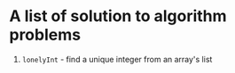 

# A list of solution to algorithm problems
1. `lonelyInt` - find a unique integer from an array's list
